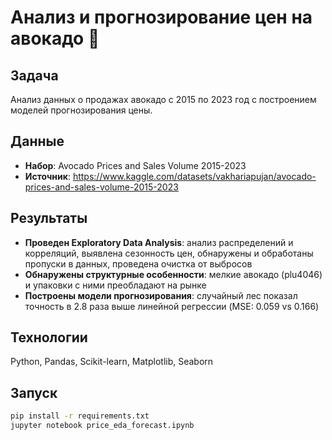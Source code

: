 # Анализ и прогнозирование цен на авокадо 🥑

## Задача
Анализ данных о продажах авокадо с 2015 по 2023 год с построением моделей прогнозирования цены. 

## Данные
- **Набор**: Avocado Prices and Sales Volume 2015-2023  
- **Источник**: https://www.kaggle.com/datasets/vakhariapujan/avocado-prices-and-sales-volume-2015-2023 


## Результаты
- **Проведен Exploratory Data Analysis**: анализ распределений и корреляций, выявлена сезонность цен, обнаружены и обработаны пропуски в данных, проведена очистка от выбросов
- **Обнаружены структурные особенности**: мелкие авокадо (plu4046) и упаковки с ними преобладают на рынке
- **Построены модели прогнозирования**: случайный лес показал точность в 2.8 раза выше линейной регрессии (MSE: 0.059 vs 0.166)


## Технологии
Python, Pandas, Scikit-learn, Matplotlib, Seaborn

## Запуск
```bash
pip install -r requirements.txt
jupyter notebook price_eda_forecast.ipynb
```